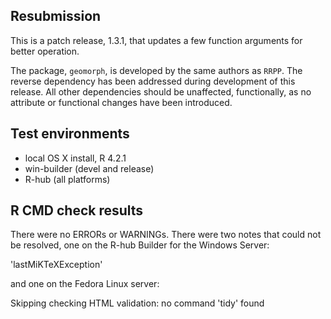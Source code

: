 ## Resubmission
This is a patch release, 1.3.1, that updates a few function arguments for better operation.

The package, `geomorph`, is developed by the same authors as `RRPP`.  The reverse dependency has been addressed during development of this release.  All other dependencies should be unaffected, functionally, as no attribute or functional changes have been introduced.

## Test environments
* local OS X install, R 4.2.1
* win-builder (devel and release)
* R-hub (all platforms)

## R CMD check results
There were no ERRORs or WARNINGs. There were two notes that could not be resolved, one on the R-hub Builder for the Windows Server:

'lastMiKTeXException'

and one on the Fedora Linux server:

Skipping checking HTML validation: no command 'tidy' found

